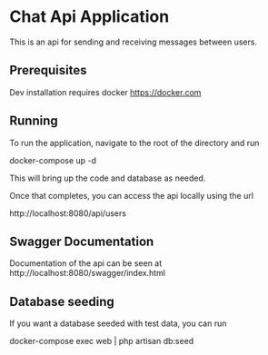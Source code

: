 # Chat Api Application

This is an api for sending and receiving messages between users.

## Prerequisites

Dev installation requires docker https://docker.com

## Running

To run the application, navigate to the root of the directory and run

docker-compose up -d

This will bring up the code and database as needed.

Once that completes, you can access the api locally using the url

http://localhost:8080/api/users

## Swagger Documentation

Documentation of the api can be seen at http://localhost:8080/swagger/index.html

## Database seeding

If you want a database seeded with test data, you can run

docker-compose exec web | php artisan db:seed


